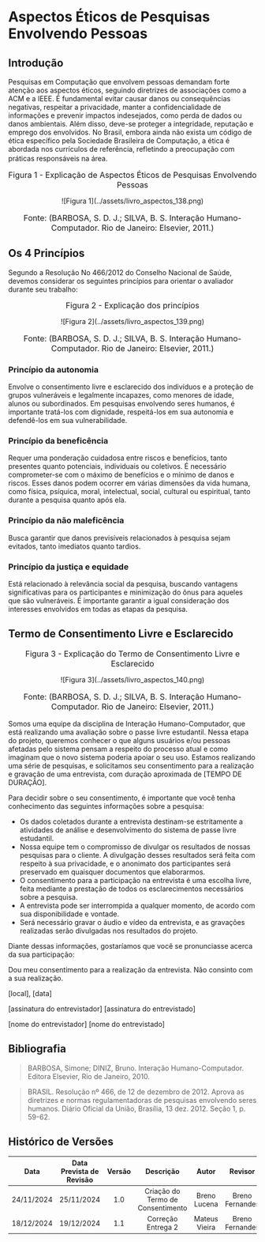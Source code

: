 # Aspectos Éticos de Pesquisas Envolvendo Pessoas

## Introdução

Pesquisas em Computação que envolvem pessoas demandam forte atenção aos aspectos éticos, seguindo diretrizes de associações como a ACM e a IEEE. É fundamental evitar causar danos ou consequências negativas, respeitar a privacidade, manter a confidencialidade de informações e prevenir impactos indesejados, como perda de dados ou danos ambientais. Além disso, deve-se proteger a integridade, reputação e emprego dos envolvidos. No Brasil, embora ainda não exista um código de ética específico pela Sociedade Brasileira de Computação, a ética é abordada nos currículos de referência, refletindo a preocupação com práticas responsáveis na área.
<font size="3"><p style="text-align: center">Figura 1 - Explicação de Aspectos Éticos de Pesquisas Envolvendo Pessoas</p></font>

<center>![Figura 1](../assets/livro_aspectos_138.png)</center>
<font size="3"><p style="text-align: center">Fonte: (BARBOSA, S. D. J.; SILVA, B. S. Interação Humano-Computador. Rio de Janeiro: Elsevier, 2011.)</p></font>

## Os 4 Princípios

Segundo a Resolução No 466/2012 do Conselho Nacional de Saúde, devemos considerar os seguintes princípios para orientar o avaliador durante seu trabalho:

<font size="3"><p style="text-align: center">Figura 2 - Explicação dos princípios</p></font>

<center>![Figura 2](../assets/livro_aspectos_139.png)</center>
<font size="3"><p style="text-align: center">Fonte: (BARBOSA, S. D. J.; SILVA, B. S. Interação Humano-Computador. Rio de Janeiro: Elsevier, 2011.)</p></font>

### Princípio da autonomia

Envolve o consentimento livre e esclarecido dos indivíduos e a proteção de grupos vulneráveis e legalmente incapazes, como menores de idade, alunos ou subordinados. Em pesquisas envolvendo seres humanos, é importante tratá-los com dignidade, respeitá-los em sua autonomia e defendê-los em sua vulnerabilidade.

### Princípio da beneficência

Requer uma ponderação cuidadosa entre riscos e benefícios, tanto presentes quanto potenciais, individuais ou coletivos. É necessário comprometer-se com o máximo de benefícios e o mínimo de danos e riscos. Esses danos podem ocorrer em várias dimensões da vida humana, como física, psíquica, moral, intelectual, social, cultural ou espiritual, tanto durante a pesquisa quanto após ela.

### Princípio da não maleficência

Busca garantir que danos previsíveis relacionados à pesquisa sejam evitados, tanto imediatos quanto tardios.

### Princípio da justiça e equidade

Está relacionado à relevância social da pesquisa, buscando vantagens significativas para os participantes e minimização do ônus para aqueles que são vulneráveis. É importante garantir a igual consideração dos interesses envolvidos em todas as etapas da pesquisa.

## Termo de Consentimento Livre e Esclarecido

<font size="3"><p style="text-align: center">Figura 3 - Explicação do Termo de Consentimento Livre e Esclarecido</p></font>

<center>![Figura 3](../assets/livro_aspectos_140.png)</center>
<font size="3"><p style="text-align: center">Fonte: (BARBOSA, S. D. J.; SILVA, B. S. Interação Humano-Computador. Rio de Janeiro: Elsevier, 2011.)</p></font>

Somos uma equipe da disciplina de Interação Humano-Computador, que está realizando uma avaliação sobre o passe livre estudantil. Nessa etapa do projeto, queremos conhecer o que alguns usuários e/ou pessoas afetadas pelo sistema pensam a respeito do processo atual e como imaginam que o novo sistema poderia apoiar o seu uso. Estamos realizando uma série de pesquisas, e solicitamos seu consentimento para a realização e gravação de uma entrevista, com duração aproximada de [TEMPO DE DURAÇÃO].

Para decidir sobre o seu consentimento, é importante que você tenha conhecimento das seguintes informações sobre a pesquisa:

- Os dados coletados durante a entrevista destinam-se estritamente a atividades de análise e desenvolvimento do sistema de passe livre estudantil.
- Nossa equipe tem o compromisso de divulgar os resultados de nossas pesquisas para o cliente. A divulgação desses resultados será feita com respeito à sua privacidade, e o anonimato dos participantes será preservado em quaisquer documentos que elaborarmos.
- O consentimento para a participação na entrevista é uma escolha livre, feita mediante a prestação de todos os esclarecimentos necessários sobre a pesquisa.
- A entrevista pode ser interrompida a qualquer momento, de acordo com sua disponibilidade e vontade.
- Será necessário gravar o áudio e vídeo da entrevista, e as gravações realizadas serão divulgadas nos resultados do projeto.

Diante dessas informações, gostaríamos que você se pronunciasse acerca da sua participação:

Dou meu consentimento para a realização da entrevista.
Não consinto com a sua realização.

[local], [data]

[assinatura do entrevistador] [assinatura do entrevistado]

[nome do entrevistador] [nome do entrevistado]

## Bibliografia

> BARBOSA, Simone; DINIZ, Bruno. Interação Humano-Computador. Editora Elsevier, Rio de Janeiro, 2010.

> BRASIL. Resolução nº 466, de 12 de dezembro de 2012. Aprova as diretrizes e normas regulamentadoras de pesquisas envolvendo seres humanos. Diário Oficial da União, Brasília, 13 dez. 2012. Seção 1, p. 59-62.

## Histórico de Versões

|    Data    | Data Prevista de Revisão | Versão |             Descrição             |     Autor     |     Revisor     |
| :--------: | :----------------------: | :----: | :-------------------------------: | :-----------: | :-------------: |
| 24/11/2024 |        25/11/2024        |  1.0   | Criação do Termo de Consentimento | Breno Lucena  | Breno Fernandes |
| 18/12/2024 |        19/12/2024        |  1.1   |        Correção Entrega 2         | Mateus Vieira | Breno Fernandes |

